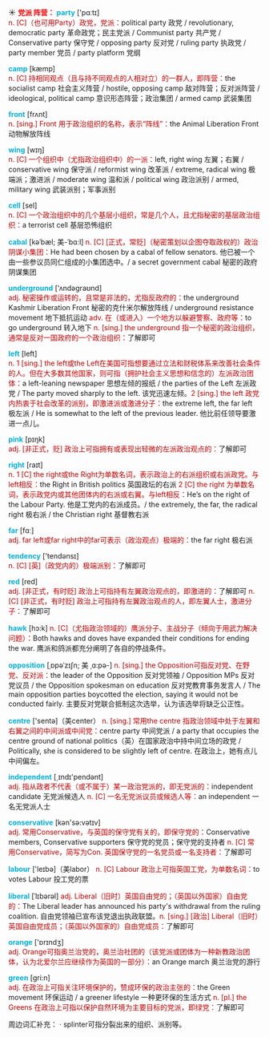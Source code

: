 ☀ <font color="red">**党派 阵营：**</font>
<font color="sky blue">**party**</font> ['pɑːtɪ]  
<font color="#c00000">n. [C]（也可用Party）政党，党派：</font>political party 政党 / revolutionary, democratic party 革命政党；民主党派 / Communist party 共产党 / Conservative party 保守党 / opposing party 反对党 / ruling party 执政党 / party member 党员 / party platform 党纲

<font color="sky blue">**camp**</font> [kæmp]  
<font color="#c00000">n. [C] 持相同观点（且与持不同观点的人相对立）的一群人，即阵营：</font>the socialist camp 社会主义阵营 / hostile, opposing camp 敌对阵营；反对派阵营 / ideological, political camp 意识形态阵营；政治集团 / armed camp 武装集团

<font color="sky blue">**front**</font> [frʌnt]  
<font color="#c00000">n. [sing.] Front 用于政治组织的名称，表示“阵线”：</font>the Animal Liberation Front 动物解放阵线

<font color="sky blue">**wing**</font> [wɪŋ]  
<font color="#c00000">n. [C] 一个组织中（尤指政治组织中）的一派：</font>left, right wing 左翼；右翼 / conservative wing 保守派 / reformist wing 改革派 / extreme, radical wing 极端派；激进派 / moderate wing 温和派 / political wing 政治派别 / armed, military wing 武装派别；军事派别

<font color="sky blue">**cell**</font> [sel]  
<font color="#c00000">n. [C] 一个政治组织中的几个基层小组织，常是几个人，且尤指秘密的基层政治组织：</font>a terrorist cell 基层恐怖组织
           
<font color="sky blue">**cabal**</font> [kəˈbæl; 美-ˈbɑ:l]
<font color="#c00000">n. [C] [正式，常贬]（秘密策划以企图夺取政权的）政治阴谋小集团：</font>He had been chosen by a cabal of fellow senators. 他已被一个由一些参议员同仁组成的小集团选中。/ a secret government cabal 秘密的政府阴谋集团

<font color="sky blue">**underground**</font> ['ʌndəɡraʊnd]  
<font color="#c00000">adj. 秘密操作或运转的，且常是非法的，尤指反政府的：</font>the underground Kashmir Liberation Front 秘密的克什米尔解放阵线 / underground resistance movement 地下抵抗运动 <font color="#c00000">adv. 在（或进入）一个地方以躲避警察、政府等：</font>to go underground 转入地下 <font color="#c00000">n. [sing.] the underground 指一个秘密的政治组织，通常是反对一国政府的一个政治组织：</font>了解即可

<font color="sky blue">**left**</font> [left]  
<font color="#c00000">n. 1 [sing.] the left或the Left在美国可指想要通过立法和财税体系来改善社会条件的人。但在大多数其他国家，则可指（拥护社会主义思想和信念的）左派政治团体：</font>a left-leaning newspaper 思想左倾的报纸 / the parties of the Left 左派政党 / The party moved sharply to the left. 该党迅速左倾。<font color="#c00000">2 [sing.] the left 政党内热衷于社会改革的派别，即激进派或激进分子：</font>the extreme left, the far left 极左派 / He is somewhat to the left of the previous leader. 他比前任领导要激进一点儿。

<font color="sky blue">**pink**</font> [pɪŋk]  
<font color="#c00000">adj. [非正式，贬] 政治上可指拥有或表现出轻微的左派政治观点的：</font>了解即可

<font color="sky blue">**right**</font> [raɪt]  
<font color="#c00000">n. 1 [C] the right或the Right为单数名词，表示政治上的右派组织或右派政党。与left相反：</font>the Right in British politics 英国政坛的右派 <font color="#c00000">2 [C] the right 为单数名词，表示政党内或其他团体内的右派或右翼。与left相反：</font>He’s on the right of the Labour Party. 他是工党内的右派成员。/ the extremely, the far, the radical right 极右派 / the Christian right 基督教右派

<font color="sky blue">**far**</font> [fɑː]  
<font color="#c00000">adj. far left或far right中的far可表示（政治观点）极端的：</font>the far right 极右派

<font color="sky blue">**tendency**</font> ['tendənsɪ]  
<font color="#c00000">n. [C] [英]（政党内的）极端派别：</font>了解即可 

<font color="sky blue">**red**</font> [red]  
<font color="#c00000">adj. [非正式，有时贬] 政治上可指持有左翼政治观点的，即激进的：</font>了解即可 <font color="#c00000">n. [C] [非正式，有时贬] 政治上可指持有左翼政治观点的人，即左翼人士，激进分子：</font>了解即可
           
<font color="sky blue">**hawk**</font> [hɔ:k]
<font color="#c00000">n. [C]（尤指政治领域的）鹰派分子、主战分子（倾向于用武力解决问题）：</font>Both hawks and doves have expanded their conditions for ending the war. 鹰派和鸽派都充分阐明了各自的停战条件。
           
<font color="sky blue">**opposition**</font> [ˌɒpəˈzɪʃn; 美 ˌɑ:pə-]
<font color="#c00000">n. [sing.] the Opposition可指反对党、在野党、反对派：</font>the leader of the Opposition 反对党领袖 / Opposition MPs 反对党议员 / the Opposition spokesman on education 反对党教育事务发言人 / The main opposition parties boycotted the election, saying it would not be conducted fairly. 主要反对党联合抵制这次选举，认为该选举将缺乏公正性。

<font color="sky blue">**centre**</font> ['sentə]（美center） 
<font color="#c00000">n. [sing.] 常用the centre 指政治领域中处于左翼和右翼之间的中间派或中间党：</font>centre party 中间党派 / a party that occupies the centre ground of national politics（英）在国家政治中持中间立场的政党 / Politically, she is considered to be slightly left of centre. 在政治上，她有点儿中间偏左。

<font color="sky blue">**independent**</font> [͵ɪndɪ'pendənt]  
<font color="#c00000">adj. 指从政者不代表（或不属于）某一政治党派的，即无党派的：</font>independent candidate 无党派候选人 <font color="#c00000">n. [C] 一名无党派议员或候选人等：</font>an independent 一名无党派人士

<font color="sky blue">**conservative**</font> [kən'sə:vətɪv]  
<font color="#c00000">adj. 常用Conservative，与英国的保守党有关的，即保守党的：</font>Conservative members, Conservative supporters 保守党的党员；保守党的支持者 <font color="#c00000">n. [C] 常用Conservative，简写为Con. 英国保守党的一名党员或一名支持者：</font>了解即可

<font color="sky blue">**labour**</font> ['leɪbə]（美labor） 
<font color="#c00000">n. [C] Labour 政治上可指英国工党，为单数名词：</font>to votes Labour 投工党的票
           
<font color="sky blue">**liberal**</font> [ˈlɪbərəl]
<font color="#c00000">adj. Liberal（旧时）英国自由党的；（英国以外国家）自由党的：</font>The Liberal leader has announced his party's withdrawal from the ruling coalition. 自由党领袖已宣布该党退出执政联盟。<font color="#c00000">n. [sing.] [政治] Liberal（旧时）英国自由党成员；（英国以外国家的）自由党成员：</font>了解即可

<font color="sky blue">**orange**</font> ['ɒrɪndӡ]  
<font color="#c00000">adj. Orange可指奥兰治党的，奥兰治社团的（该党派或团体为一种新教政治团体，认为北爱尔兰应继续作为英国的一部分）：</font>an Orange march 奥兰治党的游行

<font color="sky blue">**green**</font> [ɡri:n]  
<font color="#c00000">adj. 在政治上可指关注环境保护的，赞成环保的政治主张的：</font>the Green movement 环保运动 / a greener lifestyle 一种更环保的生活方式 <font color="#c00000">n. [pl.] the Greens 在政治上可指以保护自然环境为主要目标的党派，即绿党：</font>了解即可

周边词汇补充：
· splinter可指分裂出来的组织、派别等。